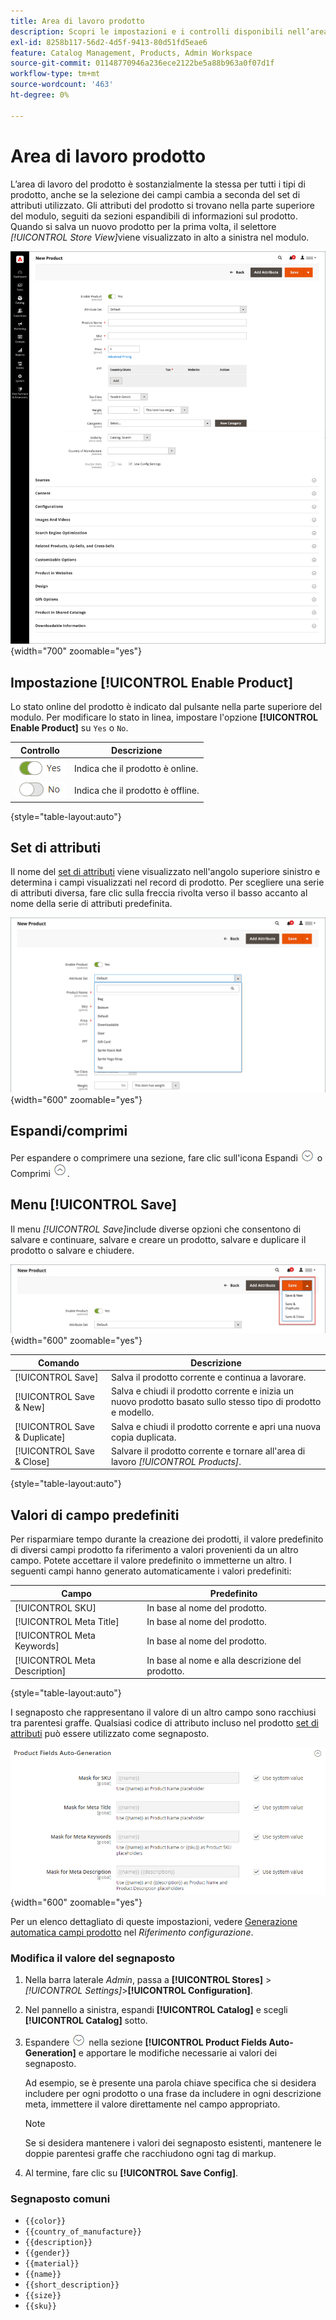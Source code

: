 ```yaml
---
title: Area di lavoro prodotto
description: Scopri le impostazioni e i controlli disponibili nell’area di lavoro del prodotto.
exl-id: 8258b117-56d2-4d5f-9413-80d51fd5eae6
feature: Catalog Management, Products, Admin Workspace
source-git-commit: 01148770946a236ece2122be5a88b963a0f07d1f
workflow-type: tm+mt
source-wordcount: '463'
ht-degree: 0%

---
```


# Area di lavoro prodotto

L’area di lavoro del prodotto è sostanzialmente la stessa per tutti i tipi di prodotto, anche se la selezione dei campi cambia a seconda del set di attributi utilizzato. Gli attributi del prodotto si trovano nella parte superiore del modulo, seguiti da sezioni espandibili di informazioni sul prodotto. Quando si salva un nuovo prodotto per la prima volta, il selettore _[!UICONTROL Store View]_&#x200B;viene visualizzato in alto a sinistra nel modulo.

![Area di lavoro prodotto](./assets/product-workspace-ee.png){width="700" zoomable="yes"}

## Impostazione [!UICONTROL Enable Product]

Lo stato online del prodotto è indicato dal pulsante nella parte superiore del modulo. Per modificare lo stato in linea, impostare l&#39;opzione **[!UICONTROL Enable Product]** su `Yes` o `No`.

| Controllo | Descrizione |
|-------- | ----------- |
| ![Attiva/Disattiva Sì](../assets/toggle-yes.png) | Indica che il prodotto è online. |
| ![Attiva/Disattiva &#x200B;](../assets/toggle-no.png) | Indica che il prodotto è offline. |

{style="table-layout:auto"}

## Set di attributi

Il nome del [set di attributi](attribute-sets.md) viene visualizzato nell&#39;angolo superiore sinistro e determina i campi visualizzati nel record di prodotto. Per scegliere una serie di attributi diversa, fare clic sulla freccia rivolta verso il basso accanto al nome della serie di attributi predefinita.

![Set di attributi](./assets/product-attribute-set.png){width="600" zoomable="yes"}

## Espandi/comprimi

Per espandere o comprimere una sezione, fare clic sull&#39;icona Espandi ![Selettore di espansione](../assets/icon-display-expand.png) o Comprimi ![Comprimi selettore](../assets/icon-display-collapse.png).

## Menu [!UICONTROL Save]

Il menu _[!UICONTROL Save]_&#x200B;include diverse opzioni che consentono di salvare e continuare, salvare e creare un prodotto, salvare e duplicare il prodotto o salvare e chiudere.

![Salva menu](./assets/product-save-menu.png){width="600" zoomable="yes"}

| Comando | Descrizione |
|--- |--- |
| [!UICONTROL Save] | Salva il prodotto corrente e continua a lavorare. |
| [!UICONTROL Save & New] | Salva e chiudi il prodotto corrente e inizia un nuovo prodotto basato sullo stesso tipo di prodotto e modello. |
| [!UICONTROL Save & Duplicate] | Salva e chiudi il prodotto corrente e apri una nuova copia duplicata. |
| [!UICONTROL Save & Close] | Salvare il prodotto corrente e tornare all&#39;area di lavoro _[!UICONTROL Products]_. |

{style="table-layout:auto"}

## Valori di campo predefiniti

Per risparmiare tempo durante la creazione dei prodotti, il valore predefinito di diversi campi prodotto fa riferimento a valori provenienti da un altro campo. Potete accettare il valore predefinito o immetterne un altro. I seguenti campi hanno generato automaticamente i valori predefiniti:

| Campo | Predefinito |
|----- |------- |
| [!UICONTROL SKU] | In base al nome del prodotto. |
| [!UICONTROL Meta Title] | In base al nome del prodotto. |
| [!UICONTROL Meta Keywords] | In base al nome del prodotto. |
| [!UICONTROL Meta Description] | In base al nome e alla descrizione del prodotto. |

{style="table-layout:auto"}

I segnaposto che rappresentano il valore di un altro campo sono racchiusi tra parentesi graffe. Qualsiasi codice di attributo incluso nel prodotto [set di attributi](attribute-sets.md) può essere utilizzato come segnaposto.

![Generazione automatica campi prodotto](../configuration-reference/catalog/assets/catalog-product-fields-auto-generation.png){width="600" zoomable="yes"}

Per un elenco dettagliato di queste impostazioni, vedere [Generazione automatica campi prodotto](../configuration-reference/catalog/catalog.md#product-fields-auto-generation) nel _Riferimento configurazione_.

### Modifica il valore del segnaposto

1. Nella barra laterale _Admin_, passa a **[!UICONTROL Stores]** > _[!UICONTROL Settings]_>**[!UICONTROL Configuration]**.

1. Nel pannello a sinistra, espandi **[!UICONTROL Catalog]** e scegli **[!UICONTROL Catalog]** sotto.

1. Espandere ![Selettore di espansione](../assets/icon-display-expand.png) nella sezione **[!UICONTROL Product Fields Auto-Generation]** e apportare le modifiche necessarie ai valori dei segnaposto.

   Ad esempio, se è presente una parola chiave specifica che si desidera includere per ogni prodotto o una frase da includere in ogni descrizione meta, immettere il valore direttamente nel campo appropriato.

   >[!NOTE]
   >
   >Se si desidera mantenere i valori dei segnaposto esistenti, mantenere le doppie parentesi graffe che racchiudono ogni tag di markup.

1. Al termine, fare clic su **[!UICONTROL Save Config]**.

### Segnaposto comuni

- `{{color}}`
- `{{country_of_manufacture}}`
- `{{description}}`
- `{{gender}}`
- `{{material}}`
- `{{name}}`
- `{{short_description}}`
- `{{size}}`
- `{{sku}}`

